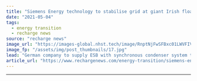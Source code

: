 ```yaml
---
title: "Siemens Energy technology to stabilise grid at giant Irish floating wind energy hub"
date: "2021-05-04"
tags: 
  - energy transition
  - recharge news
source: "recharge news"
image_url: "https://images-global.nhst.tech/image/RnptNjFwSFBxc01LWVFIVFFtRnUyLzN1MDVzQXNPcVV1QU0xNVFMaU1OYz0=/nhst/binary/0686d099b249a66d0f454091d92e50c8"
image_fp: "/assets/img/post_thumbnails/17.jpg"
lead: "German company to supply ESB with synchronous condenser system to allow for integration of intermittent power from planned 1.4GW floating wind array into Irish grid"
article_url: "https://www.rechargenews.com/energy-transition/siemens-energy-technology-to-stabilise-grid-at-giant-irish-floating-wind-energy-hub/2-1-1005116"
---
```


---
